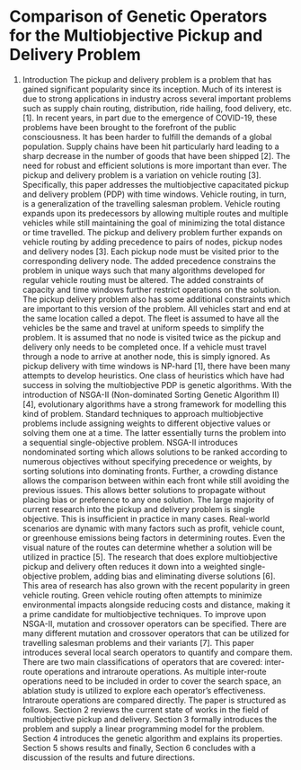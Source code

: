 # Comparison of Genetic Operators for the Multiobjective Pickup and Delivery Problem
 1. Introduction
The pickup and delivery problem is a problem that has gained significant popularity since its inception. Much of its interest is due to strong applications in industry across several important problems such as supply chain routing, distribution, ride hailing, food delivery, etc. [1]. In recent years, in part due to the emergence of COVID-19, these problems have been brought to the forefront of the public consciousness. It has been harder to fulfill the demands of a global population. Supply chains have been hit particularly hard leading to a sharp decrease in the number of goods that have been shipped [2]. The need for robust and efficient solutions is more important than ever.
The pickup and delivery problem is a variation on vehicle routing [3]. Specifically, this paper addresses the multiobjective capacitated pickup and delivery problem (PDP) with time windows. Vehicle routing, in turn, is a generalization of the travelling salesman problem. Vehicle routing expands upon its predecessors by allowing multiple routes and multiple vehicles while still maintaining the goal of minimizing the total distance or time travelled. The pickup and delivery problem further expands on vehicle routing by adding precedence to pairs of nodes, pickup nodes and delivery nodes [3]. Each pickup node must be visited prior to the corresponding delivery node. The added precedence constrains the problem in unique ways such that many algorithms developed for regular vehicle routing must be altered. The added constraints of capacity and time windows further restrict operations on the solution.
The pickup delivery problem also has some additional constraints which are important to this version of the problem. All vehicles start and end at the same location called a depot. The fleet is assumed to have all the vehicles be the same and travel at uniform speeds to simplify the problem. It is assumed that no node is visited twice as the pickup and delivery only needs to be completed once. If a vehicle must travel through a node to arrive at another node, this is simply ignored.
As pickup delivery with time windows is NP-hard [1], there have been many attempts to develop heuristics. One class of heuristics which have had success in solving the multiobjective PDP is genetic algorithms. With the introduction of NSGA-II (Non-dominated Sorting Genetic Algorithm II) [4], evolutionary algorithms have a strong framework for modelling this kind of problem. Standard techniques to approach multiobjective problems include assigning weights to different objective values or solving them one at a time. The latter essentially turns the problem into a sequential single-objective problem. NSGA-II introduces nondominated sorting which allows solutions to be ranked according to numerous objectives without specifying precedence or weights, by sorting solutions into dominating fronts. Further, a crowding distance allows the comparison between within each front while still avoiding the previous issues. This allows better solutions to propagate without placing bias or preference to any one solution.
The large majority of current research into the pickup and delivery problem is single objective. This is insufficient in practice in many cases. Real-world scenarios are dynamic with many factors such as profit, vehicle count, or greenhouse emissions being factors in determining routes. Even the visual nature of the routes can determine whether a solution will be utilized in practice [5]. The research that does explore multiobjective pickup and delivery often reduces it down into a weighted single-objective problem, adding bias and eliminating diverse solutions [6]. This area of research has also grown with the recent popularity in green vehicle routing. Green vehicle routing often attempts to minimize environmental impacts alongside reducing costs and distance, making it a prime candidate for multiobjective techniques.
To improve upon NSGA-II, mutation and crossover operators can be specified. There are many different mutation and crossover operators that can be utilized for travelling salesman problems and their variants [7].
This paper introduces several local search operators to quantify and compare them. There are two main classifications of operators that are covered: inter-route operations and intraroute operations. As multiple inter-route operations need to be included in order to cover the search space, an ablation study is utilized to explore each operator’s effectiveness. Intraroute operations are compared directly.
The paper is structured as follows. Section 2 reviews the current state of works in the field of multiobjective pickup and delivery. Section 3 formally introduces the problem and supply a linear programming model for the problem. Section 4 introduces the genetic algorithm and explains its properties. Section 5 shows results and finally, Section 6 concludes with a discussion of the results and future directions.
